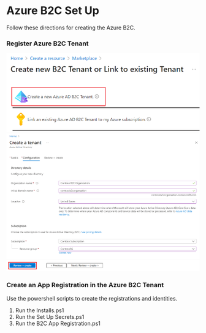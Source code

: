 
# Azure B2C Set Up
Follow these directions for creating the Azure B2C.

### Register Azure B2C Tenant
![alt text](image-1.png)
![alt text](image.png)


### Create an App Registration in the Azure B2C Tenant
Use the powershell scripts to create the registrations and identities.
1. Run the Installs.ps1
2. Run the Set Up Secrets.ps1
3. Run the B2C App Registration.ps1

